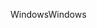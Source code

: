 <span data-ttu-id="060b7-101">Windows</span><span class="sxs-lookup"><span data-stu-id="060b7-101">Windows</span></span>
